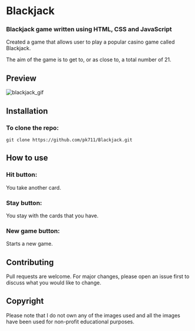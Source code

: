 # Blackjack
### Blackjack game written using HTML, CSS and JavaScript

Created a game that allows user to play a popular casino game called Blackjack. 

The aim of the game is to get to, or as close to, a total number of 21.

## Preview

![blackjack_gif](https://user-images.githubusercontent.com/114118300/192918456-5083b910-b297-4676-b385-30ff33d7c147.gif)

## Installation
### To clone the repo:
```
git clone https://github.com/pk711/Blackjack.git
```
## How to use

### Hit button: 
You take another card.

### Stay button: 
You stay with the cards that you have.

### New game button: 
Starts a new game.


## Contributing
Pull requests are welcome. For major changes, please open an issue first to discuss what you would like to change.

## Copyright
Please note that I do not own any of the images used and all the images have been used for non-profit educational purposes.
